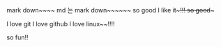 mark down~~~~ md 는 mark down~~~~~~
so good I like it~~~!!!
so good~~~

I love git
I love github
I love linux~~!!!!

so fun!!

